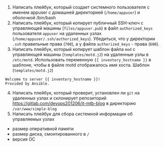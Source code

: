 1) Написать плейбук, который создает системного пользователя с именем appuser с домашней директорией (`/home/appuser`) и оболочкой /bin/bash
2) Написать плейбук, который копирует публичный SSH-ключ с управляющей машины (`files/appuser.pub`) в файл `authorized_keys` пользователя `appuser` на удаленных узлах (`/home/appuser/.ssh/authorized_keys`).
Убедиться, что у директории `.ssh` правильные права (`700`), а у файла `authorized_keys` - права (`600`).
3) Написать плейбук, который копирует шаблон файла `mod` с управляющей машины (`templates/motd.j2`) на удаленные узлы в `/etc/motd`. Использовать переменную `{{ inventory_hostname }}` в шаблоне, чтобы в файле motd отображалось имя хоста.
Шаблон (`templates/motd.j2`)
```j2
Welcome to server {{ inventory_hostname }}!
Provided by Ansible.
```
4) Написать плейбук, который проверит, установлен ли `git` на удаленных узлах и склонирует репозиторий https://gitlab.com/devops201206/it-mtb-blog в директорию `/var/www/simple-blog`
5) Написать плейбук для сбора системной информации об управляемых узлах
- размер оперативной памяти
- размер диска, смонтированного в `/`
- версия ОС
